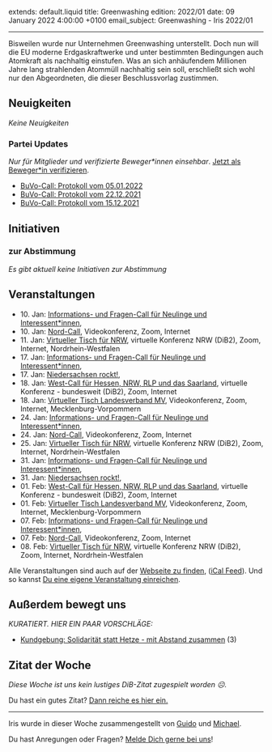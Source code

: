 
extends: default.liquid
title: Greenwashing
edition: 2022/01
date: 09 January 2022 4:00:00 +0100
email_subject: Greenwashing - Iris 2022/01

---
Bisweilen wurde nur Unternehmen Greenwashing unterstellt. Doch nun will die EU moderne Erdgaskraftwerke und unter bestimmten Bedingungen auch Atomkraft als nachhaltig einstufen.
Was an sich anhäufendem Millionen Jahre lang strahlenden Atommüll nachhaltig sein soll, erschließt sich wohl nur den Abgeordneten, die dieser Beschlussvorlag zustimmen.

## Neuigkeiten

_Keine Neuigkeiten_

### Partei Updates

_Nur für Mitglieder und verifizierte Beweger\*innen einsehbar_. [Jetzt als Beweger\*in verifizieren](https://bewegung.jetzt/bewegerin-werden/).

 - [BuVo-Call: Protokoll vom 05.01.2022](https://marktplatz.bewegung.jetzt/t/buvo-call-protokoll-vom-05-01-2022/39227)
 - [BuVo-Call: Protokoll vom 22.12.2021](https://marktplatz.bewegung.jetzt/t/buvo-call-protokoll-vom-22-12-2021/39216)
 - [BuVo-Call: Protokoll vom 15.12.2021](https://marktplatz.bewegung.jetzt/t/buvo-call-protokoll-vom-15-12-2021/39199)

## Initiativen

### zur Abstimmung
_Es gibt aktuell keine Initiativen zur Abstimmung_

## Veranstaltungen

 - 10.&nbsp;Jan: [Informations- und Fragen-Call für Neulinge und Interessent*innen](https://bewegung.jetzt/veranstaltungen/informations-und-fragen-call-fuer-neulinge-und-interessentinnen-2022-01-10/), 
 - 10.&nbsp;Jan: [Nord-Call](https://bewegung.jetzt/veranstaltungen/nord-call-2022-01-10/), Videokonferenz, Zoom, Internet
 - 11.&nbsp;Jan: [Virtueller Tisch für NRW](https://bewegung.jetzt/veranstaltungen/virtueller-tisch-landesverbaende-bwby-2022-01-11/), virtuelle Konferenz NRW (DiB2), Zoom, Internet, Nordrhein-Westfalen
 - 17.&nbsp;Jan: [Informations- und Fragen-Call für Neulinge und Interessent*innen](https://bewegung.jetzt/veranstaltungen/informations-und-fragen-call-fuer-neulinge-und-interessentinnen-2022-01-17/), 
 - 17.&nbsp;Jan: [Niedersachsen rockt!](https://bewegung.jetzt/veranstaltungen/niedersachsen-call-2022-01-17/), 
 - 18.&nbsp;Jan: [West-Call für Hessen, NRW, RLP und das Saarland](https://bewegung.jetzt/veranstaltungen/west-call-fuer-hessen-nrw-rlp-und-das-saarland-2022-01-18/), virtuelle Konferenz - bundesweit (DiB2), Zoom, Internet
 - 18.&nbsp;Jan: [Virtueller Tisch Landesverband MV](https://bewegung.jetzt/veranstaltungen/mv-call-2022-01-18/), Videokonferenz, Zoom, Internet, Mecklenburg-Vorpommern
 - 24.&nbsp;Jan: [Informations- und Fragen-Call für Neulinge und Interessent*innen](https://bewegung.jetzt/veranstaltungen/informations-und-fragen-call-fuer-neulinge-und-interessentinnen-2022-01-24/), 
 - 24.&nbsp;Jan: [Nord-Call](https://bewegung.jetzt/veranstaltungen/nord-call-2022-01-24/), Videokonferenz, Zoom, Internet
 - 25.&nbsp;Jan: [Virtueller Tisch für NRW](https://bewegung.jetzt/veranstaltungen/virtueller-tisch-landesverbaende-bwby-2022-01-25/), virtuelle Konferenz NRW (DiB2), Zoom, Internet, Nordrhein-Westfalen
 - 31.&nbsp;Jan: [Informations- und Fragen-Call für Neulinge und Interessent*innen](https://bewegung.jetzt/veranstaltungen/informations-und-fragen-call-fuer-neulinge-und-interessentinnen-2022-01-31/), 
 - 31.&nbsp;Jan: [Niedersachsen rockt!](https://bewegung.jetzt/veranstaltungen/niedersachsen-call-2022-01-31/), 
 - 01.&nbsp;Feb: [West-Call für Hessen, NRW, RLP und das Saarland](https://bewegung.jetzt/veranstaltungen/west-call-fuer-hessen-nrw-rlp-und-das-saarland-2022-02-01/), virtuelle Konferenz - bundesweit (DiB2), Zoom, Internet
 - 01.&nbsp;Feb: [Virtueller Tisch Landesverband MV](https://bewegung.jetzt/veranstaltungen/mv-call-2022-02-01/), Videokonferenz, Zoom, Internet, Mecklenburg-Vorpommern
 - 07.&nbsp;Feb: [Informations- und Fragen-Call für Neulinge und Interessent*innen](https://bewegung.jetzt/veranstaltungen/informations-und-fragen-call-fuer-neulinge-und-interessentinnen-2022-02-07/), 
 - 07.&nbsp;Feb: [Nord-Call](https://bewegung.jetzt/veranstaltungen/nord-call-2022-02-07/), Videokonferenz, Zoom, Internet
 - 08.&nbsp;Feb: [Virtueller Tisch für NRW](https://bewegung.jetzt/veranstaltungen/virtueller-tisch-landesverbaende-bwby-2022-02-08/), virtuelle Konferenz NRW (DiB2), Zoom, Internet, Nordrhein-Westfalen

Alle Veranstaltungen sind auch auf der [Webseite zu finden](https://bewegung.jetzt/veranstaltungen/), ([iCal Feed](https://bewegung.jetzt/?ical=1)). Und so kannst [Du eine eigene Veranstaltung einreichen](https://marktplatz.bewegung.jetzt/t/eine-veranstaltung-auf-der-webseite-einreichen/21379).


## Außerdem bewegt uns

_KURATIERT. HIER EIN PAAR VORSCHLÄGE:_
 - [Kundgebung: Solidarität statt Hetze - mit Abstand zusammen](https://marktplatz.bewegung.jetzt/t/kundgebung-solidaritaet-statt-hetze-mit-abstand-zusammen/39228) (3)


## Zitat der Woche
_Diese Woche ist uns kein lustiges DiB-Zitat zugespielt worden ☹._

Du hast ein gutes Zitat? [Dann reiche es hier ein.](https://marktplatz.bewegung.jetzt/t/fortsetzung-lustige-dib-zitate/24431)


---

Iris wurde in dieser Woche zusammengestellt von [Guido](https://marktplatz.bewegung.jetzt/u/Guido/) und [Michael](https://marktplatz.bewegung.jetzt/u/MichaelVoss/).

Du hast Anregungen oder Fragen? [Melde Dich gerne bei uns](https://marktplatz.bewegung.jetzt/t/neu-iris-die-woechtliche-zusammenfasssung-zum-sonntagsbrunch/10990)!

